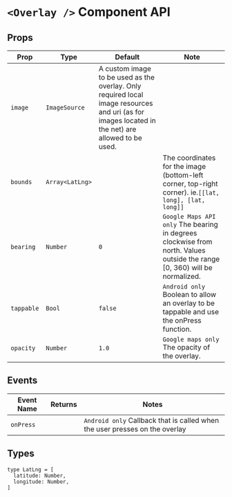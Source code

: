 # `<Overlay />` Component API

## Props

| Prop       | Type            | Default                                                                                                                                          | Note                                                                                                                      |
| ---------- | --------------- | ------------------------------------------------------------------------------------------------------------------------------------------------ | ------------------------------------------------------------------------------------------------------------------------- |
| `image`    | `ImageSource`   | A custom image to be used as the overlay. Only required local image resources and uri (as for images located in the net) are allowed to be used. |
| `bounds`   | `Array<LatLng>` |                                                                                                                                                  | The coordinates for the image (bottom-left corner, top-right corner). ie.`[[lat, long], [lat, long]]`                     |
| `bearing`  | `Number `       | `0`                                                                                                                                              | `Google Maps API only` The bearing in degrees clockwise from north. Values outside the range [0, 360) will be normalized. |
| `tappable` | `Bool`          | `false`                                                                                                                                          | `Android only` Boolean to allow an overlay to be tappable and use the onPress function.                                   |
| `opacity`  | `Number`        | `1.0`                                                                                                                                            | `Google maps only` The opacity of the overlay.                                                                            |

## Events

| Event Name | Returns | Notes                                                                       |
| ---------- | ------- | --------------------------------------------------------------------------- |
| `onPress`  |         | `Android only` Callback that is called when the user presses on the overlay |

## Types

```
type LatLng = [
  latitude: Number,
  longitude: Number,
]
```
